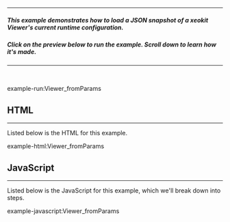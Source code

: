 
---
##### This example demonstrates how to load a JSON snapshot of a xeokit Viewer's current runtime configuration. 
##### Click on the preview below to run the example. Scroll down to learn how it's made.
---

<br>

example-run:Viewer_fromParams

## HTML

---

Listed below is the HTML for this example.

example-html:Viewer_fromParams

## JavaScript

---

Listed below is the JavaScript for this example, which we'll break down into steps.

example-javascript:Viewer_fromParams
